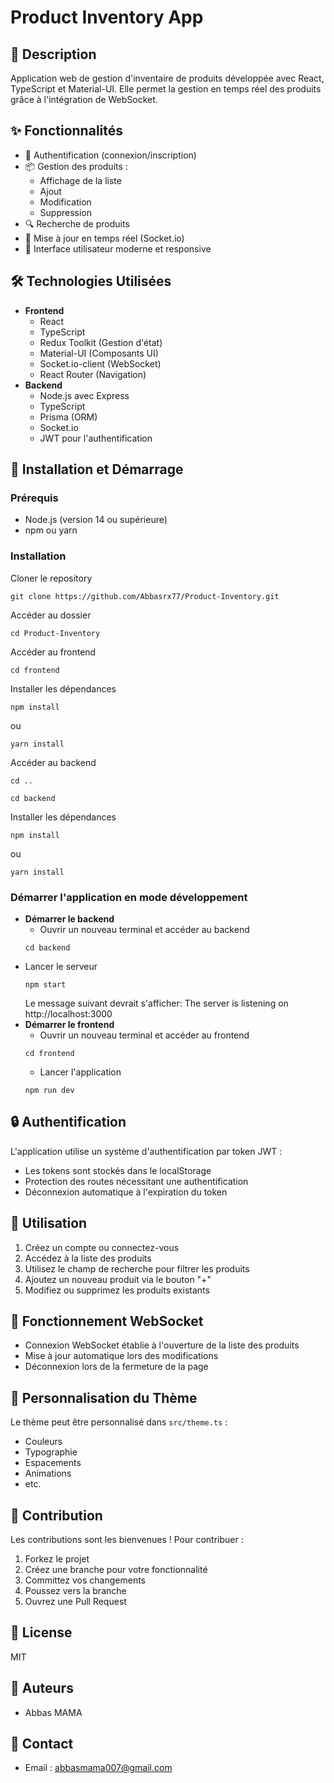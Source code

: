 # Product Inventory App

## 📝 Description

Application web de gestion d'inventaire de produits développée avec React, TypeScript et Material-UI. Elle permet la gestion en temps réel des produits grâce à l'intégration de WebSocket.

## ✨ Fonctionnalités

- 🔐 Authentification (connexion/inscription)
- 📦 Gestion des produits :
  - Affichage de la liste
  - Ajout
  - Modification
  - Suppression
- 🔍 Recherche de produits
- 🔄 Mise à jour en temps réel (Socket.io)
- 💅 Interface utilisateur moderne et responsive

## 🛠 Technologies Utilisées

- **Frontend**
  - React
  - TypeScript
  - Redux Toolkit (Gestion d'état)
  - Material-UI (Composants UI)
  - Socket.io-client (WebSocket)
  - React Router (Navigation)
- **Backend**
  - Node.js avec Express
  - TypeScript
  - Prisma (ORM)
  - Socket.io
  - JWT pour l'authentification

## 🚀 Installation et Démarrage

### Prérequis

- Node.js (version 14 ou supérieure)
- npm ou yarn

### Installation
Cloner le repository
```
git clone https://github.com/Abbasrx77/Product-Inventory.git
```
Accéder au dossier
```
cd Product-Inventory
```
Accéder au frontend
```
cd frontend
```
Installer les dépendances
```
npm install
```
ou
```
yarn install
```
Accéder au backend
```
cd ..
```
```
cd backend
```
Installer les dépendances
```
npm install
```
ou
```
yarn install
```
### Démarrer l'application en mode développement
- **Démarrer le backend**
  - Ouvrir un nouveau terminal et accéder au backend
  ```
  cd backend
    ```
- Lancer le serveur
  ```
  npm start
  ```
  Le message suivant devrait s'afficher: The server is listening on http://localhost:3000
- **Démarrer le frontend**
  - Ouvrir un nouveau terminal et accéder au frontend
  ```
  cd frontend
  ```
  - Lancer l'application
  ```
  npm run dev
  ```

## 🔒 Authentification
L'application utilise un système d'authentification par token JWT :
- Les tokens sont stockés dans le localStorage
- Protection des routes nécessitant une authentification
- Déconnexion automatique à l'expiration du token

## 🎯 Utilisation
1. Créez un compte ou connectez-vous
2. Accédez à la liste des produits
3. Utilisez le champ de recherche pour filtrer les produits
4. Ajoutez un nouveau produit via le bouton "+"
5. Modifiez ou supprimez les produits existants

## 🔄 Fonctionnement WebSocket
- Connexion WebSocket établie à l'ouverture de la liste des produits
- Mise à jour automatique lors des modifications
- Déconnexion lors de la fermeture de la page

## 🎨 Personnalisation du Thème
Le thème peut être personnalisé dans `src/theme.ts` :
- Couleurs
- Typographie
- Espacements
- Animations
- etc.

## 🤝 Contribution
Les contributions sont les bienvenues ! Pour contribuer :
1. Forkez le projet
2. Créez une branche pour votre fonctionnalité
3. Committez vos changements
4. Poussez vers la branche
5. Ouvrez une Pull Request

## 📝 License
MIT

## 👥 Auteurs
- Abbas MAMA

## 📧 Contact
- Email : abbasmama007@gmail.com